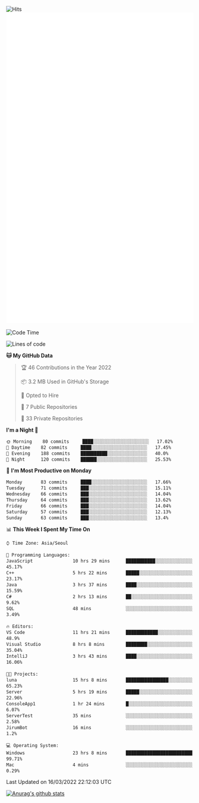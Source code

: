 ![Hits](https://hits.seeyoufarm.com/api/count/incr/badge.svg?url=https%3A%2F%2Fgithub.com%2Fkokose1234&count_bg=%2379C83D&title_bg=%23555555&icon=apple.svg&icon_color=%23E7E7E7&title=hits&edge_flat=false)
<br/>
![Metrics](https://github.com/kokose1234/kokose1234/blob/main/github-metrics.svg)

<!--START_SECTION:waka-->
![Code Time](http://img.shields.io/badge/Code%20Time-578%20hrs%2018%20mins-blue)

![Lines of code](https://img.shields.io/badge/From%20Hello%20World%20I%27ve%20Written-2%20Million%20lines%20of%20code-blue)

**🐱 My GitHub Data** 

> 🏆 46 Contributions in the Year 2022
 > 
> 📦 3.2 MB Used in GitHub's Storage 
 > 
> 💼 Opted to Hire
 > 
> 📜 7 Public Repositories 
 > 
> 🔑 33 Private Repositories  
 > 
**I'm a Night 🦉** 

```text
🌞 Morning    80 commits     ████░░░░░░░░░░░░░░░░░░░░░   17.02% 
🌆 Daytime    82 commits     ████░░░░░░░░░░░░░░░░░░░░░   17.45% 
🌃 Evening    188 commits    ██████████░░░░░░░░░░░░░░░   40.0% 
🌙 Night      120 commits    ██████░░░░░░░░░░░░░░░░░░░   25.53%

```
📅 **I'm Most Productive on Monday** 

```text
Monday       83 commits     ████░░░░░░░░░░░░░░░░░░░░░   17.66% 
Tuesday      71 commits     ███░░░░░░░░░░░░░░░░░░░░░░   15.11% 
Wednesday    66 commits     ███░░░░░░░░░░░░░░░░░░░░░░   14.04% 
Thursday     64 commits     ███░░░░░░░░░░░░░░░░░░░░░░   13.62% 
Friday       66 commits     ███░░░░░░░░░░░░░░░░░░░░░░   14.04% 
Saturday     57 commits     ███░░░░░░░░░░░░░░░░░░░░░░   12.13% 
Sunday       63 commits     ███░░░░░░░░░░░░░░░░░░░░░░   13.4%

```


📊 **This Week I Spent My Time On** 

```text
⌚︎ Time Zone: Asia/Seoul

💬 Programming Languages: 
JavaScript               10 hrs 29 mins      ███████████░░░░░░░░░░░░░░   45.17% 
C++                      5 hrs 22 mins       █████░░░░░░░░░░░░░░░░░░░░   23.17% 
Java                     3 hrs 37 mins       ████░░░░░░░░░░░░░░░░░░░░░   15.59% 
C#                       2 hrs 13 mins       ██░░░░░░░░░░░░░░░░░░░░░░░   9.62% 
SQL                      48 mins             ░░░░░░░░░░░░░░░░░░░░░░░░░   3.49%

🔥 Editors: 
VS Code                  11 hrs 21 mins      ████████████░░░░░░░░░░░░░   48.9% 
Visual Studio            8 hrs 8 mins        ████████░░░░░░░░░░░░░░░░░   35.04% 
IntelliJ                 3 hrs 43 mins       ████░░░░░░░░░░░░░░░░░░░░░   16.06%

🐱‍💻 Projects: 
luna                     15 hrs 8 mins       ████████████████░░░░░░░░░   65.23% 
Server                   5 hrs 19 mins       █████░░░░░░░░░░░░░░░░░░░░   22.96% 
ConsoleApp1              1 hr 24 mins        █░░░░░░░░░░░░░░░░░░░░░░░░   6.07% 
ServerTest               35 mins             ░░░░░░░░░░░░░░░░░░░░░░░░░   2.58% 
JirumBot                 16 mins             ░░░░░░░░░░░░░░░░░░░░░░░░░   1.2%

💻 Operating System: 
Windows                  23 hrs 8 mins       █████████████████████████   99.71% 
Mac                      4 mins              ░░░░░░░░░░░░░░░░░░░░░░░░░   0.29%

```


 Last Updated on 16/03/2022 22:12:03 UTC
<!--END_SECTION:waka-->

[![Anurag's github stats](https://github-readme-stats.vercel.app/api?username=kokose1234&theme=dracula)](https://github.com/anuraghazra/github-readme-stats)



	
